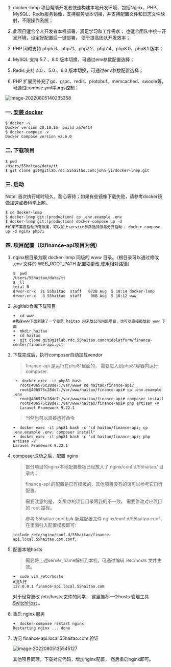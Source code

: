 

1. docker-lnmp 项目帮助开发者快速构建本地开发环境，包括Nginx、PHP、MySQL、Redis服务镜像，支持服务版本切换，并支持配置文件和日志文件映射，不限操作系统；

2. 此项目适合个人开发者本机部署，满足学习和工作需求； 也适合团队中统一开发环境，设定好配置后一键部署， 便于提高团队开发效率；

3. PHP 同时支持 php5.6、php7.1、php7.2、php7.4、php8.0、php8.1 版本；

4. MySQL 支持 5.7 、8.0 版本切换，可通过env参数配置选择；

5. Redis 支持 4.0 、5.0 、6.0 版本切换，可通过env参数配置选择；

6. PHP 扩展另补充了gd、grpc、redis、protobuf、memcached、swoole等，可通过compse.yml中args控制；

![image-20220805140235358](https://img.ogenes.cn/img/2022/image-20220805140235358.png)

### 一. [安装 docker](https://github.com/ogenes/docker-lnmp/wiki/Docker-%E7%AE%80%E4%BB%8B%E5%8F%8A%E5%AE%89%E8%A3%85)

```shell
$ docker -v
Docker version 20.10.16, build aa7e414
$ docker-compose -v
Docker Compose version v2.6.0
```

### 二. 下载项目

```shell
$ pwd
/Users/55haitao/data/tt
$ git clone git@gitlab.rdc.55haitao.com:john.yi/docker-lnmp.git
```

### 三. 启动

Note: 首次执行耗时较久，耐心等待；如果有些镜像下载失败，请参考docker镜像加速或者科学上网。

```shell script
$ cd docker-lnmp
$ docker-lnmp git:(production) cp .env.example .env
$ docker-lnmp git:(production) docker-compose up -d
#如果不需要启动所有服务，可以加上service参数选择服务分开启动： docker-compose up -d nginx php71
```

### 四. 项目配置（以finance-api项目为例）

1. nginx根目录为跟 docker-lnmp 同级的 www 目录。（根目录可以通过修改 .env 文件的 WEB_ROOT_PATH 配置项更改,使用相对路径）

   ```shell
   $  pwd
   /Users/55haitao/data/tt
   $  ll
   total 0
   drwxr-xr-x  21 55haitao  staff   672B Aug  5 10:14 docker-lnmp
   drwxr-xr-x   3 55haitao  staff    96B Aug  5 10:12 www
   ```

2. 从gitlab仓库下载项目

   ```shell
   ➜  cd www
   #我在www下面新建了一个目录 haitao 用来放公司内部项目，也可以直接都放到 www 下面
   ➜  mkdir haitao
   ➜  cd haitao
   ➜  git clone git@gitlab.rdc.55haitao.com:midplatform/finance-center/finance-api.git
   ```

3. 下载完成后，执行composer自动加载vendor

   >finance-api 是运行在php81里面的， 需要进入到php81容器内运行composer.

   ```shell
    ➜  docker exec -it php81 bash
      root@406575c28de7:/var/www# cd haitao/finance-api/
      root@406575c28de7:/var/www/haitao/finance-api# cp .env.example .env
      root@406575c28de7:/var/www/haitao/finance-api# composer install
      root@406575c28de7:/var/www/haitao/finance-api# php artisan -V
      Laravel Framework 9.22.1
   ```

   >当然也可以直接运行命令

   ```shell
   ➜  docker exec -it php81 bash -c "cd haitao/finance-api; cp .env.example .env; composer install"
   ➜  docker exec -it php81 bash -c 'cd haitao/finance-api; php artisan -V'
   Laravel Framework 9.22.1
   ```

4. composer成功之后，配置 nginx

   > 部分项目的nginx本地配置模板已经放入了 nginx/conf.d/55haitao/ 目录内；
   >
   > finance-api 的配置是已有模板的，其他项目没有的话可以参考它自行配置。
   >
   > 需要注意的是， 如果你的项目目录跟我的不一致， 需要修改对应项目的 root 路径。

   > 参考 55haitao.conf.bak 新建配置文件 nginx/conf.d/55haitao.conf， 在里面引入配置模板即可:

    ```
   include /etc/nginx/conf.d/55haitao/finance-api.local.55haitao.com.conf;
    ```



5. 配置本地hosts

   >需要将上述server_name解析到本机，可通过编辑 /etc/hosts 文件生效。

   ```shell
   ➜  sudo vim /etc/hosts
   #加入行
   127.0.0.1 finance-api.local.55haitao.com
   ```

   对于经常更改 /etc/hosts 文件的同学， 这里推荐一个hosts 管理工具 [SwitchHost](https://github.com/oldj/SwitchHosts/releases) 。

6. 重启 nginx 服务

   ```shell
   ➜  docker-compose restart nginx
   Restarting nginx ... done
   ```

7. 访问 finance-api.local.55haitao.com 验证

   ![image-20220805135545127](https://img.ogenes.cn/img/2022/image-20220805135545127.png)

   其他项目同理，下载对应代码，增加nginx配置， 然后重启nginx即可。



